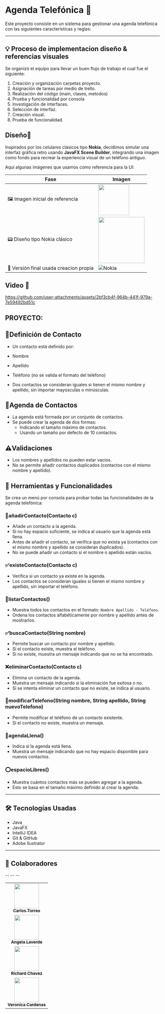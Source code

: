 # Agenda Telefónica 📱

Este proyecto consiste en un sistema para gestionar una agenda telefónica con las siguientes características y reglas:

---
## 💡 Proceso de implementacion diseño & referencias visuales

Se organizó el equipo para llevar un buen flujo de trabajo el cual fue el siguiente:

1. Creación y organización carpetas proyecto.
2. Asignación de tareas por medio de trello. 
3. Realización del código (main, clases, metodos)
4. Prueba y funcionalidad por consola
5. Investigación de interfaces.
6. Selección de interfaz.
7. Creación visual.
8. Prueba de funcionalidad. 

## Diseño🎨

Inspirados por los celulares clásicos tipo **Nokia**, decidimos simular una interfaz gráfica retro usando **JavaFX Scene Builder**, integrando una imagen como fondo para recrear la experiencia visual de un teléfono antiguo.

Aquí algunas imágenes que usamos como referencia para la UI:


| Fase                                   | Imagen                                                                                                                                    |
|----------------------------------------|-------------------------------------------------------------------------------------------------------------------------------------------|
| 🖼️ Imagen inicial de referencia       | <img src="https://s0.smartresize.com/wallpaper/892/584/HD-wallpaper-nokia-black-cell-phone-menu-mobile-numbers-pnone.jpg" width="100px"/> |
| 📟 Diseño tipo Nokia clásico           | <img src="https://i.pinimg.com/736x/15/e8/c5/15e8c56a7aca78ed0348cd2497544a38.jpg" width="150px"/>                                        |
| 📱 Versión final usada creacion propia | ![Nokia](https://github.com/user-attachments/assets/1975a8d1-6e1f-4d58-8b52-691d88800e8a)




## Video 🎨
https://github.com/user-attachments/assets/2bf3cb4f-964b-441f-979a-7e59492bd51c



## PROYECTO: 

## 📝Definición de Contacto 
-  Un contacto está definido por:
  -  Nombre
  -  Apellido
  - Teléfono (no se valida el formato del teléfono)
  
- Dos contactos se consideran iguales si tienen el mismo nombre y apellido, sin importar mayúsculas o minúsculas.

## 📝Agenda de Contactos 
- La agenda está formada por un conjunto de contactos.
- Se puede crear la agenda de dos formas:
  - Indicando el tamaño máximo de contactos.
  - Usando un tamaño por defecto de 10 contactos.

## ⚠️Validaciones 
- Los nombres y apellidos no pueden estar vacíos.
- No se permite añadir contactos duplicados (contactos con el mismo nombre y apellido).

## 🔣 Herramientas y Funcionalidades 

Se crea un menú por consola para probar todas las funcionalidades de la agenda telefónica:

### 👤añadirContacto(Contacto c) 
- Añade un contacto a la agenda.
- Si no hay espacio suficiente, se indica al usuario que la agenda está llena.
- Antes de añadir el contacto, se verifica que no exista ya (contactos con el mismo nombre y apellido se consideran duplicados).
- No se puede añadir un contacto si el nombre o apellido están vacíos.

### ✅existeContacto(Contacto c) 
- Verifica si un contacto ya existe en la agenda.
- Los contactos se consideran iguales si tienen el mismo nombre y apellido, sin importar el teléfono.

### 🎈listarContactos() 
- Muestra todos los contactos en el formato: `Nombre Apellido - Teléfono`.
- Ordena los contactos alfabéticamente por nombre y apellido antes de mostrarlos.

### ✅buscaContacto(String nombre) 
- Permite buscar un contacto por nombre y apellido.
- Si el contacto existe, muestra el teléfono.
- Si no existe, muestra un mensaje indicando que no se ha encontrado.

### ❌eliminarContacto(Contacto c) 
- Elimina un contacto de la agenda.
- Muestra un mensaje indicando si la eliminación fue exitosa o no.
- Si se intenta eliminar un contacto que no existe, se indica al usuario.

### 🎈modificarTelefono(String nombre, String apellido, String nuevoTelefono) 
- Permite modificar el teléfono de un contacto existente.
- Si el contacto no existe, muestra un mensaje.

### 📵agendaLlena() 
- Indica si la agenda está llena.
- Muestra un mensaje indicando que no hay espacio disponible para nuevos contactos.

### ⭕espacioLibres() 
- Muestra cuántos contactos más se pueden agregar a la agenda.
- Esto se basa en el tamaño máximo definido al crear la agenda.

---
## 🛠️ Tecnologías Usadas
- Java 
- JavaFX
- IntelliJ IDEA
- Git & GitHub
- Adobe Ilustrator

---

## 👥 Colaboradores

<table>
  <tr>
    <td align="center">
      <a href="https://github.com/httpsmarioooo">
        <img src="https://avatars.githubusercontent.com/u/111519152?v=4" width="80px;" alt=""/>
        <br /><sub><b>Carlos Torres</b></sub>
      </a>
    </td>
  </tr>
--
<tr>
    <td align="center">
      <a href="https://github.com/Angela0697">
        <img src="https://avatars.githubusercontent.com/u/200633499?v=4" width="80px;" alt=""/>
        <br /><sub><b>Angela Laverde</b></sub>
      </a>
    </td>
  </tr>
--
<tr>
    <td align="center">
      <a href="https://github.com/Anderzon-1989">
        <img src="https://avatars.githubusercontent.com/u/204398340?v=4" width="80px;" alt=""/>
        <br /><sub><b>Richard Chavez</b></sub>
      </a>
    </td>
  </tr>
--
<tr>
    <td align="center">
      <a href="https://github.com/VeronicaCardenasR">
        <img src="https://avatars.githubusercontent.com/u/204398198?v=4" width="80px;" alt=""/>
        <br /><sub><b>Veronica Cardenas</b></sub>
      </a>
    </td>
  </tr>
</table>
